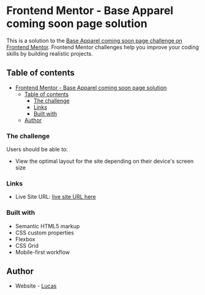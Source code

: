 # Frontend Mentor - Base Apparel coming soon page solution

This is a solution to the [Base Apparel coming soon page challenge on Frontend Mentor](https://www.frontendmentor.io/challenges/base-apparel-coming-soon-page-5d46b47f8db8a7063f9331a0). Frontend Mentor challenges help you improve your coding skills by building realistic projects.

## Table of contents

- [Frontend Mentor - Base Apparel coming soon page solution](#frontend-mentor---base-apparel-coming-soon-page-solution)
  - [Table of contents](#table-of-contents)
    - [The challenge](#the-challenge)
    - [Links](#links)
    - [Built with](#built-with)
  - [Author](#author)

### The challenge

Users should be able to:

- View the optimal layout for the site depending on their device's screen size

### Links

- Live Site URL: [live site URL here](https://base-apparel-coming-soon-page-beryl.vercel.app)

### Built with

- Semantic HTML5 markup
- CSS custom properties
- Flexbox
- CSS Grid
- Mobile-first workflow

## Author

- Website - [Lucas](https://aintluks.github.io/)
